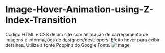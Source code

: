 # Image-Hover-Animation-using-Z-Index-Transition
Código HTML e CSS de um site com animação de carregamento de imagens e informações de designers/developers. Efeito hover para exibir detalhes. Utiliza a fonte Poppins do Google Fonts.
![image](https://github.com/Johnwesleysousa/Image-Hover-Animation-using-Z-Index-Transition/assets/148167973/c54bcea9-e8df-4e25-920f-7553d4d49149)
